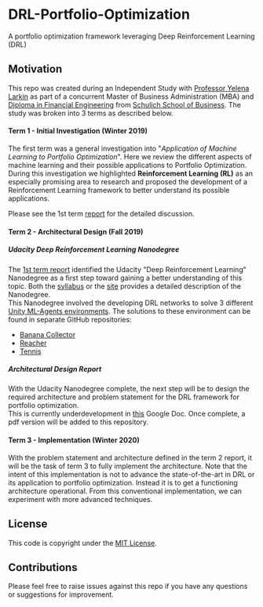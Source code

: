 # DRL-Portfolio-Optimization
A portfolio optimization framework leveraging Deep Reinforcement Learning (DRL)

## Motivation
This repo was created during an Independent Study with [Professor Yelena Larkin](https://www.linkedin.com/in/yelena-larkin-6b7b361b/) 
as part of a concurrent Master of Business Administration (MBA) and [Diploma in Financial Engineering](https://schulich.yorku.ca/programs/fnen/)
from [Schulich School of Business](https://schulich.yorku.ca/).  The study was broken into 3 terms as described below.

#### Term 1 - Initial Investigation (Winter 2019)
The first term was a general investigation into "_Application of Machine Learning to Portfolio Optimization_".  Here we
review the different aspects of machine learning and their possible applications to Portfolio Optimization.  During this 
investigation we highlighted **Reinforcement Learning (RL)** as an especially promising area to research and proposed 
the development of a Reinforcement Learning framework to better understand its possible applications.  

Please see the 1st term [report](docs/report1.pdf) for the detailed discussion.  

#### Term 2 - Architectural Design (Fall 2019)
##### Udacity Deep Reinforcement Learning Nanodegree
The [1st term report](docs/report1.pdf) identified the Udacity "Deep Reinforcement Learning" 
Nanodegree as a first step toward gaining a better understanding of this topic.  Both the [syllabus](docs/DRL_Nanodegree_Syllabus.pdf)
or the [site](https://www.udacity.com/course/deep-reinforcement-learning-nanodegree--nd893) provides a detailed 
description of the Nanodegree.  
This Nanodegree involved the developing DRL networks to solve 3 different [Unity ML-Agents environments](https://unity3d.com/machine-learning/).
The solutions to these environment can be found in separate GitHub repositories:
- [Banana Collector](https://github.com/daniel-fudge/banana_hunter)
- [Reacher](https://github.com/daniel-fudge/reinforcement-learning-reacher)
- [Tennis](https://github.com/daniel-fudge/reinforcement-learning-tennis)

##### Architectural Design Report
With the Udacity Nanodegree complete, the next step will be to design the required architecture and problem statement
for the DRL framework for portfolio optimization.  
This is currently underdevelopment in [this](https://docs.google.com/document/d/1R71LMO0FALjnGl-yVFwi0FpsfboV5ViDzBo8-KZDuA4/edit?usp=sharing)
Google Doc.  Once complete, a pdf version will be added to this repository.  

#### Term 3 - Implementation (Winter 2020)
With the problem statement and architecture defined in the term 2 report, it will be the task of term 3 to fully 
implement the architecture.  Note that the intent of this implementation is not to advance the state-of-the-art in DRL 
or its application to portfolio optimization.  Instead it is to get a functioning architecture operational.  From this 
conventional implementation, we can experiment with more advanced techniques.   

## License
This code is copyright under the [MIT License](LICENSE).

## Contributions
Please feel free to raise issues against this repo if you have any questions or suggestions for improvement.
